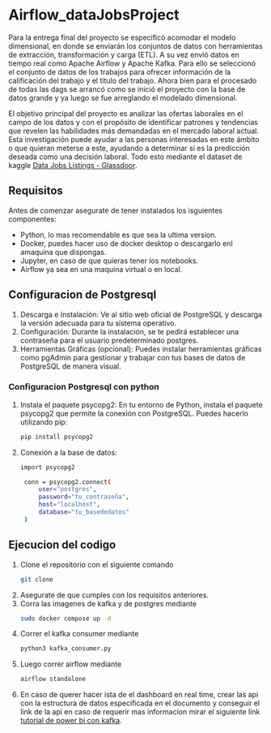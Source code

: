 # Airflow_dataJobsProject

Para la entrega final del proyecto se especificó acomodar el modelo dimensional, en donde se enviarán los conjuntos de datos con herramientas de extracción, transformación y carga (ETL). A su vez envió datos en tiempo real como Apache Airflow y Apache Kafka. Para ello se seleccionó el conjunto de datos de los trabajos para ofrecer información de la calificación del trabajo y el título del trabajo. Ahora bien para el procesado de todas las dags se arrancó como se inició el proyecto con la base de datos grande y ya luego se fue arreglando el modelado dimensional.

El objetivo principal del proyecto es analizar las ofertas laborales en el campo de los datos y con el propósito de identificar patrones y tendencias que revelen las habilidades más demandadas en el mercado laboral actual. Esta investigación puede ayudar a las personas interesadas en este ámbito o que quieran meterse a este, ayudando a determinar si es la predicción deseada como una decisión laboral. Todo esto mediante el dataset de kaggle [Data Jobs Listings - Glassdoor](https://www.kaggle.com/datasets/andresionek/data-jobs-listings-glassdoor?select=glassdoor.csv).

## Requisitos

Antes de comenzar asegurate de tener instalados los isguientes componentes:

- Python, lo mas recomendable es que sea la ultima version.
- Docker, puedes hacer uso de docker desktop o descargarlo enl amaquina que dispongas.
- Jupyter, en caso de que quieras tener los notebooks.
- Airflow ya sea en una maquina virtual o en local.

## Configuracion de Postgresql 
1. Descarga e Instalación: Ve al sitio web oficial de PostgreSQL y descarga la versión adecuada para tu sistema operativo.
2. Configuración: Durante la instalación, se te pedirá establecer una contraseña para el usuario predeterminado postgres.
3. Herramientas Gráficas (opcional): Puedes instalar herramientas gráficas como pgAdmin para gestionar y trabajar con tus bases de datos de PostgreSQL de manera visual.

### Configuracion Postgresql con python
1. Instala el paquete psycopg2: En tu entorno de Python, instala el paquete psycopg2 que permite la conexión con PostgreSQL. Puedes hacerlo utilizando pip:
   ```bash
   pip install psycopg2

2. Conexión a la base de datos:
   ```bash
   import psycopg2
   
    conn = psycopg2.connect(
        user="postgres",
        password="tu_contraseña",
        host="localhost",
        database="tu_basededatos"
    )

## Ejecucion del codigo 

1. Clone el repositorio con el siguiente comando
   ```bash
   git clone
2. Asegurate de que cumples con los requisitos anteriores.
3. Corra las imagenes de kafka y de postgres mediante
   ```bash
   sudo docker compose up -d
4. Correr el kafka consumer mediante
   ```bash
   python3 kafka_consumer.py
5. Luego correr airflow mediante
   ```bash
   airflow standalone
6. En caso de querer hacer ista de el dashboard en real time, crear las api con la estructura de datos especificada en el documento y conseguir el link de la api en caso de requerir mas informacion mirar el siguiente link [tutorial de power bi con kafka](https://desarrollopowerbi.com/dashboard-en-tiempo-real-con-apacha-kafka-python-y-power-bi/).
